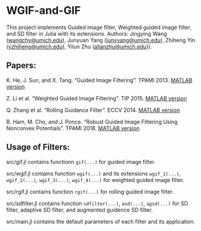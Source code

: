 # WGIF-and-GIF
This project implements Guided image filter, Weighted guided image filter, and SD filter in Julia with its extensions. Authors: Jingying Wang (wangchy@umich.edu), Junyuan Yang (junyyang@umich.edu), Zhiheng Yin (yzhiheng@umich.edu), Yilun Zhu (allanzhu@umich.edu)).

## Papers:
K. He, J. Sun, and X. Tang. “Guided Image Filtering”. TPAMI 2013. [MATLAB version](http://kaiminghe.com/eccv10)

Z. Li et al. “Weighted Guided Image Filtering”. TIP 2015. [MATLAB version](https://github.com/Luxiush/Weighted-Guided-Image-Filter) 

Q. Zhang et al. “Rolling Guidance Filter”. ECCV 2014. [MATLAB version](http://www.cse.cuhk.edu.hk/~leojia/projects/rollguidance/)

B. Ham, M. Cho, and J. Ponce. “Robust Guided Image Filtering Using Nonconvex Potentials”. TPAMI 2018. [MATLAB version](https://github.com/bsham/SDFilter) 

## Usage of Filters:
src/gif.jl contains functionn `gif(...)` for guided image filter.

src/wgif.jl contains function `wgif(...)` and its extensions `wgif_1(...)`, `wgif_2(...)`, `wgif_3(...)`, `wgif_4(...)` for weighted guided image filter.

src/rgif.jl contains function `rgif(...)` for rolling guided image filter.

src/sdfilter.jl contains function `sdfilter(...)`, `asd(...)`, `agsd(...)` for SD filter, adaptive SD filter, and augmented guidence SD filter. 

src/main.jl contains the default parameters of each filter and its application.
